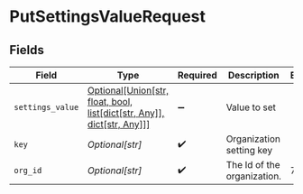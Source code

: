# PutSettingsValueRequest


## Fields

| Field                                                                                                               | Type                                                                                                                | Required                                                                                                            | Description                                                                                                         | Example                                                                                                             |
| ------------------------------------------------------------------------------------------------------------------- | ------------------------------------------------------------------------------------------------------------------- | ------------------------------------------------------------------------------------------------------------------- | ------------------------------------------------------------------------------------------------------------------- | ------------------------------------------------------------------------------------------------------------------- |
| `settings_value`                                                                                                    | [Optional[Union[str, float, bool, list[dict[str, Any]], dict[str, Any]]]](undefined/models/shared/settingsvalue.md) | :heavy_minus_sign:                                                                                                  | Value to set                                                                                                        |                                                                                                                     |
| `key`                                                                                                               | *Optional[str]*                                                                                                     | :heavy_check_mark:                                                                                                  | Organization setting key                                                                                            |                                                                                                                     |
| `org_id`                                                                                                            | *Optional[str]*                                                                                                     | :heavy_check_mark:                                                                                                  | The Id of the organization.                                                                                         | 739224                                                                                                              |